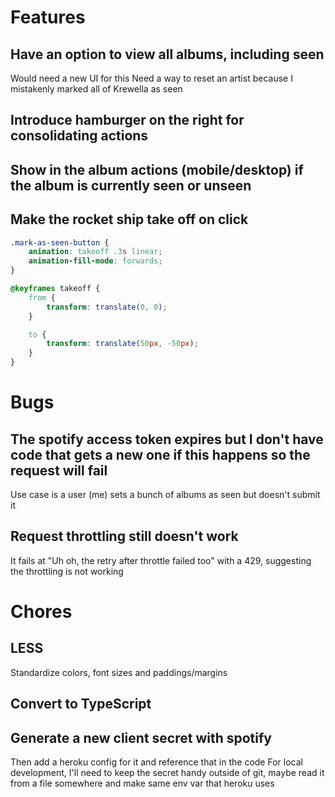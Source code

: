 # Features

## Have an option to view all albums, including seen
Would need a new UI for this
Need a way to reset an artist because I mistakenly marked all of Krewella as seen

## Introduce hamburger on the right for consolidating actions

## Show in the album actions (mobile/desktop) if the album is currently seen or unseen

## Make the rocket ship take off on click
```css
.mark-as-seen-button {
    animation: takeoff .3s linear;
    animation-fill-mode: forwards;
}

@keyframes takeoff {
    from {
        transform: translate(0, 0);
    }

    to {
        transform: translate(50px, -50px);
    }
}
```

# Bugs

## The spotify access token expires but I don't have code that gets a new one if this happens so the request will fail
Use case is a user (me) sets a bunch of albums as seen but doesn't submit it

## Request throttling still doesn't work
It fails at "Uh oh, the retry after throttle failed too" with a 429, suggesting the throttling is not working


# Chores

## LESS
Standardize colors, font sizes and paddings/margins

## Convert to TypeScript

## Generate a new client secret with spotify
Then add a heroku config for it and reference that in the code
For local development, I'll need to keep the secret handy outside of git, maybe read it from a file somewhere and make same env var that heroku uses
